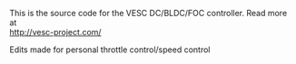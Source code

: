 This is the source code for the VESC DC/BLDC/FOC controller. Read more at  
http://vesc-project.com/

Edits made for personal throttle control/speed control
